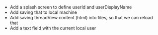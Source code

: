 - Add a splash screen to define userId and userDisplayName
- Add saving that to local machine
- Add saving threadView content (html) into files, so that we can reload that
- Add a text field with the current local user
